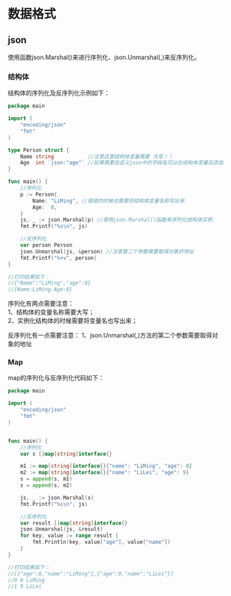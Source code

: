 # 数据格式

## json
使用函数json.Marshal()来进行序列化、json.Unmarshal(,)来反序列化。

### 结构体
结构体的序列化及反序列化示例如下：

```go
package main

import (
	"encoding/json"
	"fmt"
)

type Person struct {
	Name string           //注意这里结构体变量需要 大写！！
	Age  int `json:"age"` //如果需要自定义json中的字段名可以在结构体变量后添加`json:"age"`类似的声明
}

func main() {
	//序列化
	p := Person{
		Name: "LiMing", //赋值的时候也需要将结构体变量名称写出来
		Age:  8,
	}
	js, _ := json.Marshal(p) //使用json.Marshal()函数来序列化结构体实例
	fmt.Printf("%s\n", js)

	//反序列化
	var person Person
	json.Unmarshal(js, &person) //注意第二个参数需要取得对象的地址
	fmt.Printf("%+v", person)
}

//打印结果如下：  
//{"Name":"LiMing","age":8}  
//{Name:LiMing Age:8}

```
序列化有两点需要注意：  
1、结构体的变量名称需要大写；  
2、实例化结构体的时候需要将变量名也写出来；

反序列化有一点需要注意：
1、json.Unmarshal(,)方法的第二个参数需要取得对象的地址

### Map
map的序列化与反序列化代码如下：
```go
package main

import (
	"encoding/json"
	"fmt"
)


func main() {
	//序列化
	var s []map[string]interface{}

	m1 := map[string]interface{}{"name": "LiMing", "age": 8}
	m2 := map[string]interface{}{"name": "LiLei", "age": 9}
	s = append(s, m1)
	s = append(s, m2)

	js, _ := json.Marshal(s)
	fmt.Printf("%s\n", js)

    //反序列化
	var result []map[string]interface{}
	json.Unmarshal(js, &result)
	for key, value := range result {
		fmt.Println(key, value["age"], value["name"])
	}
}

//打印结果如下：  
//[{"age":8,"name":"LiMing"},{"age":9,"name":"LiLei"}]  
//0 8 LiMing  
//1 9 LiLei  

```